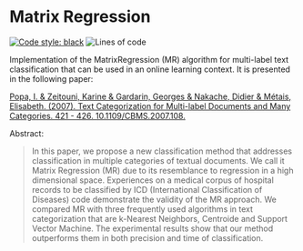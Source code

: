 # Matrix Regression

[![Code style: black](https://img.shields.io/badge/code%20style-black-000000.svg)](https://github.com/psf/black)
![Lines of code](https://img.shields.io/tokei/lines/github/nicoloverardo/matrix_regression)

Implementation of the MatrixRegression (MR) algorithm for multi-label text classification that can be used in an online learning context. It is presented in the following paper:

[Popa, I. & Zeitouni, Karine & Gardarin, Georges & Nakache, Didier & Métais, Elisabeth. (2007). Text Categorization for Multi-label Documents and Many Categories. 421 - 426. 10.1109/CBMS.2007.108.](https://www.researchgate.net/publication/4257876_Text_Categorization_for_Multi-label_Documents_and_Many_Categories)

Abstract:
> In this paper, we propose a new classification method that addresses classification in multiple categories of textual documents. We call it Matrix Regression (MR) due to its resemblance to regression in a high dimensional space. Experiences on a medical corpus of hospital records to be classified by ICD (International Classification of Diseases) code demonstrate the validity of the MR approach. We compared MR with three frequently used algorithms in text categorization that are k-Nearest Neighbors, Centroide and Support Vector Machine. The experimental results show that our method outperforms them in both precision and time of classification.
